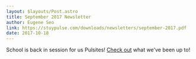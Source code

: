 ```yaml
---
layout: $layouts/Post.astro
title: September 2017 Newsletter
author: Eugene Seo
link: https://stuypulse.com/downloads/newsletters/september-2017.pdf
date: 2017-10-18
---
```

School is back in session for us Pulsites!
[Check out](/downloads/newsletters/september-2017.pdf) what we've been up to!
